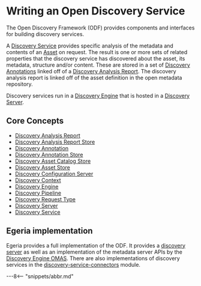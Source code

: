 <!-- SPDX-License-Identifier: CC-BY-4.0 -->
<!-- Copyright Contributors to the ODPi Egeria project. -->

# Writing an Open Discovery Service

The Open Discovery Framework (ODF) provides components and interfaces for building
discovery services.   

A [Discovery Service](discovery-service.md) provides specific analysis of the metadata and contents of
an [Asset](/egeria-docs/concepts/asset) on request.
The result is one or more sets of related properties that the discovery service has
discovered about the asset, its metadata, structure and/or content.
These are stored in a set of [Discovery Annotations](discovery-annotation.md) linked off of a
[Discovery Analysis Report](discovery-analysis-report.md).  The discovery analysis report
is linked off of the asset definition in the open metadata repository.

Discovery services run in a [Discovery Engine](discovery-engine.md) that is hosted in a
[Discovery Server](discovery-server.md).


## Core Concepts

* [Discovery Analysis Report](discovery-analysis-report.md)
* [Discovery Analysis Report Store](discovery-analysis-report-store.md)
* [Discovery Annotation](discovery-annotation.md)
* [Discovery Annotation Store](discovery-annotation-store.md)
* [Discovery Asset Catalog Store](discovery-asset-catalog-store.md)
* [Discovery Asset Store](discovery-asset-store.md)
* [Discovery Configuration Server](discovery-configuration-server.md)
* [Discovery Context](discovery-context.md)
* [Discovery Engine](discovery-engine.md)
* [Discovery Pipeline](discovery-pipeline.md)
* [Discovery Request Type](discovery-request-type.md)
* [Discovery Server](discovery-server.md)
* [Discovery Service](discovery-service.md)

## Egeria implementation

Egeria provides a full implementation of the ODF.  It provides a
[discovery server](/egeria-docs/services/omes/asset-analysis/overview)
as well as an implementation of the metadata server APIs by the
[Discovery Engine OMAS](/egeria-docs/services/omas/discovery-engine/overview).
There are also implementations of discovery services in the
[discovery-service-connectors](https://github.com/odpi/egeria/tree/master/open-metadata-implementation/adapters/open-connectors/discovery-service-connectors)
module.

---8<-- "snippets/abbr.md"